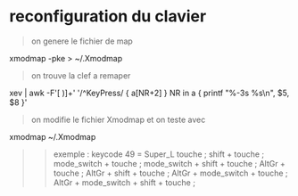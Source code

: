 # reconfiguration du clavier

> on genere le fichier de map

xmodmap -pke > ~/.Xmodmap

> on trouve la clef a remaper

xev | awk -F'[ )]+' '/^KeyPress/ { a[NR+2] } NR in a { printf "%-3s %s\n", $5, $8 }'

> on modifie le fichier Xmodmap et on teste avec

xmodmap ~/.Xmodmap

>> exemple : keycode 49 = Super_L
>> touche ; shift + touche ; mode_switch + touche ; mode_switch + shift + touche ; AltGr + touche ; AltGr + shift + touche ; AltGr + mode_switch + touche ; AltGr + mode_switch + shift + touche ;
